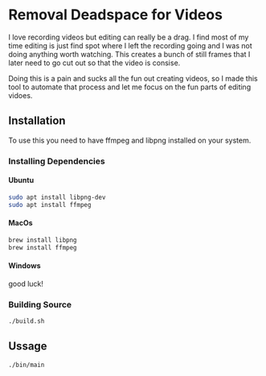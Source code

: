 # Removal Deadspace for Videos

I love recording videos but editing can really be a drag. I find most of my time editing is just find spot where I left the recording going and I was not doing anything worth watching. This creates a bunch of still frames that I later need to go cut out so that the video is consise.

Doing this is a pain and sucks all the fun out creating videos, so I made this tool to automate that process and let me focus on the fun parts of editing vidoes.

## Installation

To use this you need to have ffmpeg and libpng installed on your system.

### Installing Dependencies

#### Ubuntu

```bash
sudo apt install libpng-dev
sudo apt install ffmpeg
```
#### MacOs

```bash
brew install libpng
brew install ffmpeg
```
#### Windows

good luck!

### Building Source

```bash
./build.sh
```

## Ussage

```bash
./bin/main
```
